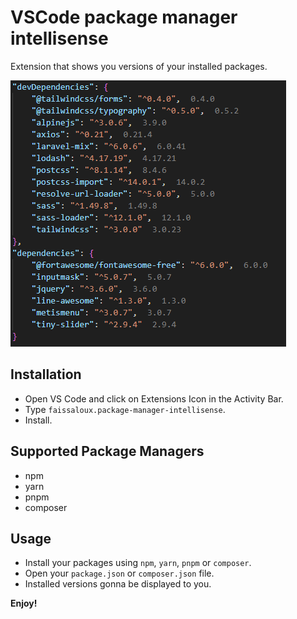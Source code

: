 # VSCode package manager intellisense

Extension that shows you versions of your installed packages.

![hint](images/packages-installed-versions.png)

## Installation
- Open VS Code and click on Extensions Icon in the Activity Bar.
- Type `faissaloux.package-manager-intellisense`.
- Install.

## Supported Package Managers
- npm
- yarn
- pnpm
- composer

## Usage
- Install your packages using `npm`, `yarn`, `pnpm` or `composer`.
- Open your `package.json` or `composer.json` file.
- Installed versions gonna be displayed to you.

**Enjoy!**

